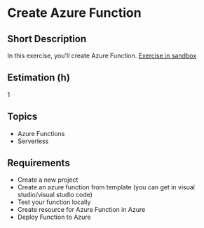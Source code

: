 # Create Azure Function

## Short Description

In this exercise, you'll create Azure Function.
[Exercise in sandbox](https://learn.microsoft.com/en-us/training/modules/develop-azure-functions/5-create-function-visual-studio-code)

## Estimation (h)

1

## Topics

* Azure Functions
* Serverless

## Requirements

* Create a new project
* Create an azure function from template (you can get in visual studio/visual studio code)
* Test your function locally
* Create resource for Azure Function in Azure
* Deploy Function to Azure
